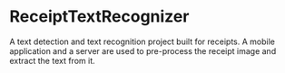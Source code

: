 # ReceiptTextRecognizer
A text detection and text recognition project built for receipts. A mobile application and a server are used to pre-process the receipt image and extract the text from it.
